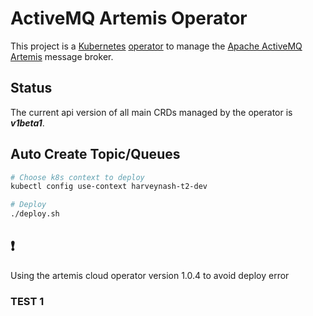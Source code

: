 # ActiveMQ Artemis Operator

This project is a [Kubernetes](https://kubernetes.io/) [operator](https://coreos.com/blog/introducing-operators.html)
to manage the [Apache ActiveMQ Artemis](https://activemq.apache.org/artemis/) message broker.

## Status ##

The current api version of all main CRDs managed by the operator is ***v1beta1***.

## Auto Create Topic/Queues
```bash
# Choose k8s context to deploy
kubectl config use-context harveynash-t2-dev

# Deploy
./deploy.sh
```

## :exclamation:
Using the artemis cloud operator version 1.0.4 to avoid deploy error


### TEST 1
